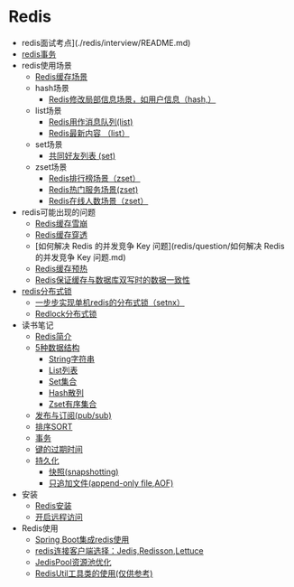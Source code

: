 # Redis

- redis面试考点](./redis/interview/README.md)
- [redis事务](./redis/interview/redis事务.md)
- redis使用场景
  - [Redis缓存场景](redis/scene/redis使用场景.md)
  - hash场景
    - [Redis修改局部信息场景，如用户信息（hash,）](redis/scene/Redis修改局部信息场景.md)
  - list场景
    - [Redis用作消息队列(list)](redis/scene/Redis用作消息队列.md)
    - [Redis最新内容 （list）](redis/scene/Redis最新内容.md)
  - set场景
    - [共同好友列表 (set)](redis/scene/共同好友列表.md)
  - zset场景
    - [Redis排行榜场景（zset）](redis/scene/Redis排行榜场景.md)
    - [Redis热门服务场景(zset)](redis/scene/Redis热门服务场景.md)
    - [Redis在线人数场景（zset）](redis/scene/Redis在线人数场景.md)
- redis可能出现的问题
  - [Redis缓存雪崩](redis/question/Redis缓存雪崩.md)
  - [Redis缓存穿透](redis/question/Redis缓存穿透.md)
  - [如何解决 Redis 的并发竞争 Key 问题](redis/question/如何解决 Redis 的并发竞争 Key 问题.md)
  - [Redis缓存预热](redis/question/Redis缓存预热.md)
  - [Redis保证缓存与数据库双写时的数据一致性](redis/question/Redis保证缓存与数据库双写时的数据一致性.md)
- [redis分布式锁](redis/lock/README.md)
  - [一步步实现单机redis的分布式锁（setnx）](redis/lock/一步步实现单机redis的分布式锁.md)
  - [Redlock分布式锁](redis/lock/Redlock分布式锁.md)
- 读书笔记
  - [Redis简介](./redis/book/README.md)
  - [5种数据结构](./redis/5种数据结构.md)
    - [String字符串](./redis/string/README.md)
    - [List列表](./redis/list/README.md)
    - [Set集合](./redis/set/README.md)
    - [Hash散列](./redis/hash/README.md)
    - [Zset有序集合](./redis/zset/README.md)
  - [发布与订阅(pub/sub)](./redis/发布与订阅.md)
  - [排序SORT](./redis/排序.md)
  - [事务](./redis/事务.md)
  - [键的过期时间](./redis/键的过期时间.md)
  - [持久化](./redis/persistence/README.md)
    - [快照(snapshotting)](./redis/persistence/快照.md)
    - [只追加文件(append-only file,AOF)](./redis/persistence/只追加文件.md)
- 安装
  - [Redis安装](./redis/install/README.md)
  - [开启远程访问](./redis/install/开启远程访问.md)
- Redis使用
  - [Spring Boot集成redis使用](./redis/use/SpringBoot集成redis使用.md)
  - [redis连接客户端选择：Jedis,Redisson,Lettuce](redis/use/redis连接客户端选择.md)
  - [JedisPool资源池优化](redis/use/JedisPool资源池优化.md)
  - [RedisUtil工具类的使用(仅供参考)](redis/use/RedisUtil工具类的使用.md)